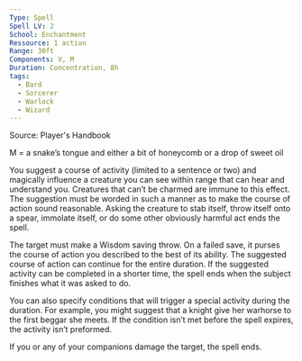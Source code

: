```yaml
---
Type: Spell
Spell LV: 2
School: Enchantment
Ressource: 1 action
Range: 30ft
Components: V, M
Duration: Concentration, 8h
tags:
  - Bard
  - Sorcerer
  - Warlock
  - Wizard
---
```

Source: Player's Handbook

M = a snake’s tongue and either a bit of honeycomb or a drop of sweet oil

You suggest a course of activity (limited to a sentence or two) and magically influence a creature you can see within range that can hear and understand you. Creatures that can’t be charmed are immune to this effect. The suggestion must be worded in such a manner as to make the course of action sound reasonable. Asking the creature to stab itself, throw itself onto a spear, immolate itself, or do some other obviously harmful act ends the spell.

The target must make a Wisdom saving throw. On a failed save, it purses the course of action you described to the best of its ability. The suggested course of action can continue for the entire duration. If the suggested activity can be completed in a shorter time, the spell ends when the subject finishes what it was asked to do.

You can also specify conditions that will trigger a special activity during the duration. For example, you might suggest that a knight give her warhorse to the first beggar she meets. If the condition isn’t met before the spell expires, the activity isn’t preformed.

If you or any of your companions damage the target, the spell ends.